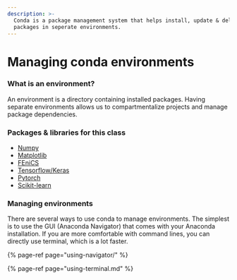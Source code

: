 ```yaml
---
description: >-
  Conda is a package management system that helps install, update & delete
  packages in seperate environments.
---
```


# Managing conda environments

### What is an environment?

An environment is a directory containing installed packages. Having separate environments allows us to compartmentalize projects and manage package dependencies.

### Packages & libraries for this class

* [Numpy](https://numpy.org/doc/)
* [Matplotlib](https://matplotlib.org)
* [FEniCS](../../fenics/docker.md) 
* [Tensorflow/Keras](../../machine-learning-libraries/tensorflow-and-keras.md)
* [Pytorch](../../machine-learning-libraries/pytorch.md)
* [Scikit-learn](../../machine-learning-libraries/scikit-learn.md)

### Managing environments

There are several ways to use conda to manage environments. The simplest is to use the GUI \(Anaconda Navigator\) that comes with your Anaconda installation. If you are more comfortable with command lines, you can directly use terminal, which is a lot faster.

{% page-ref page="using-navigator/" %}

{% page-ref page="using-terminal.md" %}

